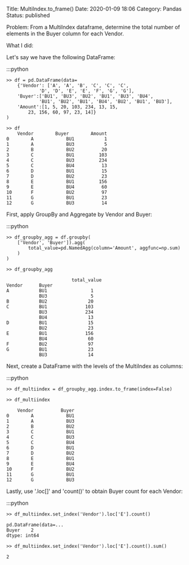 Title: MultiIndex.to_frame()
Date: 2020-01-09 18:06
Category: Pandas
Status: published

Problem: From a MultiIndex dataframe, determine the total number of elements in the Buyer column for each Vendor.

What I did:

Let's say we have the following DataFrame:
    
:::python

    >> df = pd.DataFrame(data=
        {'Vendor': ['A', 'A', 'B', 'C', 'C', 'C',
                'D', 'D', 'E', 'E', 'F', 'G', 'G'],      
        'Buyer':['BU1', 'BU3', 'BU2', 'BU1', 'BU3', 'BU4',
                'BU1', 'BU2', 'BU1', 'BU4', 'BU2', 'BU1', 'BU3'],
        'Amount':[1, 5, 20, 103, 234, 13, 15,
            23, 156, 60, 97, 23, 14]}
    )

    >> df
        Vendor        Buyer        Amount
    0        A            BU1           1
    1        A            BU3           5
    2        B            BU2          20
    3        C            BU1         103
    4        C            BU3         234
    5        C            BU4          13
    6        D            BU1          15
    7        D            BU2          23
    8        E            BU1         156
    9        E            BU4          60
    10       F            BU2          97
    11       G            BU1          23
    12       G            BU3          14

First, apply GroupBy and Aggregate by Vendor and Buyer:

:::python

    >> df_groupby_agg = df.groupby(
        ['Vendor', 'Buyer']).agg(
            total_value=pd.NamedAgg(column='Amount', aggfunc=np.sum)
        )
    )

    >> df_groupby_agg

                            total_value
    Vendor      Buyer        
    A           BU1                1
                BU3                5
    B           BU2               20
    C           BU1              103
                BU3              234
                BU4               13
    D           BU1               15
                BU2               23
    E           BU1              156
                BU4               60
    F           BU2               97
    G           BU1               23
                BU3               14

Next, create a DataFrame with the levels of the MultiIndex as columns:
    
:::python

    >> df_multiindex = df_groupby_agg.index.to_frame(index=False)

    >> df_multiindex

        Vendor          Buyer
    0        A            BU1
    1        A            BU3
    2        B            BU2
    3        C            BU1
    4        C            BU3
    5        C            BU4
    6        D            BU1
    7        D            BU2
    8        E            BU1
    9        E            BU4
    10       F            BU2
    11       G            BU1
    12       G            BU3

Lastly, use '.loc[]' and 'count()' to obtain Buyer count for each Vendor:
    
:::python

    >> df_multiindex.set_index('Vendor').loc['E'].count()

    pd.DataFrame(data=...
    Buyer    2
    dtype: int64

    >> df_multiindex.set_index('Vendor').loc['E'].count().sum()

    2

